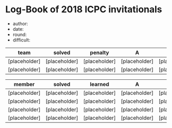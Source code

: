 # Log-Book of 2018 ICPC invitationals
- author: 
- date: 
- round: 
- difficult:


| team | solved | penalty | A | B | C | D | E | F | G | H | I | J | K | L | M |
| :-: | :-: | :-: | :-: | :-: | :-: | :-: | :-: | :-: | :-: | :-: | :-: | :-: | :-: | :-: | :-: | 
| [placeholder] | [placeholder] | [placeholder] | [placeholder] | [placeholder] | [placeholder] | [placeholder] | [placeholder] | [placeholder] | | [placeholder] | [placeholder] | [placeholder] | [placeholder] | [placeholder] | [placeholder] | [placeholder] |  
| [placeholder] | [placeholder] | [placeholder] | [placeholder] | [placeholder] | [placeholder] | [placeholder] | [placeholder] | [placeholder] | | [placeholder] | [placeholder] | [placeholder] | [placeholder] | [placeholder] | [placeholder] | [placeholder] | 

| member | solved | learned | A | B | C | D | E | F | G | H | I | J | K | L | M |
| :-: | :-: | :-: | :-: | :-: | :-: | :-: | :-: | :-: | :-: | :-: | :-: | :-: | :-: | :-: | :-: | 
| [placeholder] | [placeholder] | [placeholder] | [placeholder] | [placeholder] | [placeholder] | [placeholder] | [placeholder] | [placeholder] | | [placeholder] | [placeholder] | [placeholder] | [placeholder] | [placeholder] | [placeholder] | [placeholder] |  
| [placeholder] | [placeholder] | [placeholder] | [placeholder] | [placeholder] | [placeholder] | [placeholder] | [placeholder] | [placeholder] | | [placeholder] | [placeholder] | [placeholder] | [placeholder] | [placeholder] | [placeholder] | [placeholder] | 
| [placeholder] | [placeholder] | [placeholder] | [placeholder] | [placeholder] | [placeholder] | [placeholder] | [placeholder] | [placeholder] | | [placeholder] | [placeholder] | [placeholder] | [placeholder] | [placeholder] | [placeholder] | [placeholder] | 
| [placeholder] | [placeholder] | [placeholder] | [placeholder] | [placeholder] | [placeholder] | [placeholder] | [placeholder] | [placeholder] | | [placeholder] | [placeholder] | [placeholder] | [placeholder] | [placeholder] | [placeholder] | [placeholder] | 


